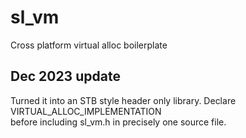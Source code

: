 # sl_vm
Cross platform virtual alloc boilerplate

## Dec 2023 update
Turned it into an STB style header only library. Declare  VIRTUAL_ALLOC_IMPLEMENTATION\
before including sl_vm.h in precisely one source file.